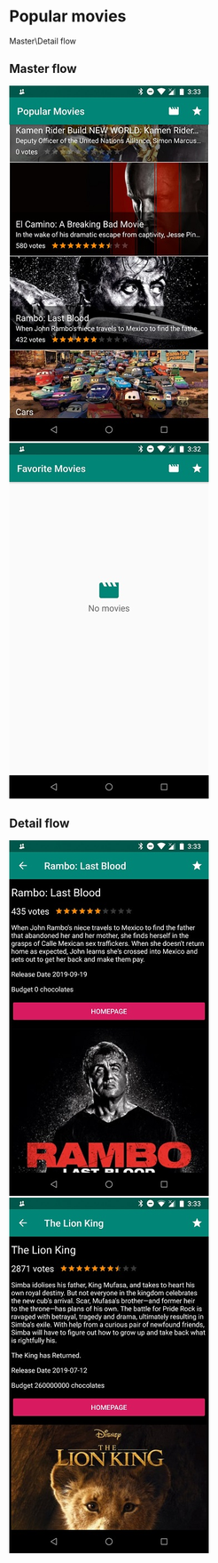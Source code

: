 # Popular movies
Master\Detail flow

## Master flow
![Detail flow 1](/screenshots/master_flow_1.jpg)
![Detail flow 2](/screenshots/master_flow_2.jpg)

## Detail flow
![Detail flow 1](/screenshots/detail_flow_1.jpg)
![Detail flow 2](/screenshots/detail_flow_2.jpg)